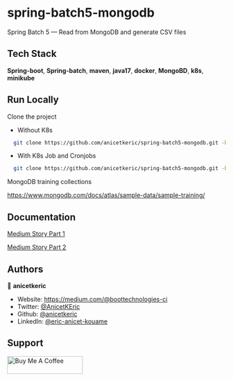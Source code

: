 # spring-batch5-mongodb

Spring Batch 5 — Read from MongoDB and generate CSV files

## Tech Stack

**Spring-boot**, **Spring-batch**, **maven**, **java17**, **docker**, **MongoBD**, **k8s**, **minikube**

## Run Locally

Clone the project

- Without K8s

```bash
  git clone https://github.com/anicetkeric/spring-batch5-mongodb.git -b main
```

- With K8s Job and Cronjobs
  
```bash
  git clone https://github.com/anicetkeric/spring-batch5-mongodb.git -b jobs-cronjobs-k8s
```  

MongoDB training collections

https://www.mongodb.com/docs/atlas/sample-data/sample-training/

## Documentation

[Medium Story Part 1](https://boottechnologies-ci.medium.com/spring-batch-5-read-from-mongodb-and-generate-csv-files-part-1-b6f35f6338ee)

[Medium Story Part 2](https://boottechnologies-ci.medium.com/spring-batch-5-read-from-mongodb-and-generate-csv-files-part-2-e58d902215dd)


## Authors

👤 **anicetkeric**

* Website: https://medium.com/@boottechnologies-ci
* Twitter: [@AnicetKEric](https://twitter.com/AnicetKEric)
* Github: [@anicetkeric](https://github.com/anicetkeric)
* LinkedIn: [@eric-anicet-kouame](https://linkedin.com/in/eric-anicet-kouame-49029577)

## Support
<a href="https://www.buymeacoffee.com/boottechnou" target="_blank"><img src="https://cdn.buymeacoffee.com/buttons/default-orange.png" alt="Buy Me A Coffee" height="41" width="174"></a>
